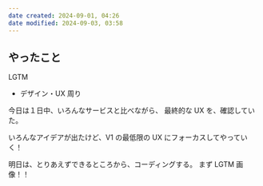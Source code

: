 ```yaml
---
date created: 2024-09-01, 04:26
date modified: 2024-09-03, 03:58
---
```


## やったこと

LGTM

- デザイン・UX 周り

今日は１日中、いろんなサービスと比べながら、
最終的な UX を、確認していた。

いろんなアイデアが出たけど、V1 の最低限の UX にフォーカスしてやっていく！

明日は、とりあえずできるところから、コーディングする。
まず LGTM 画像！！
